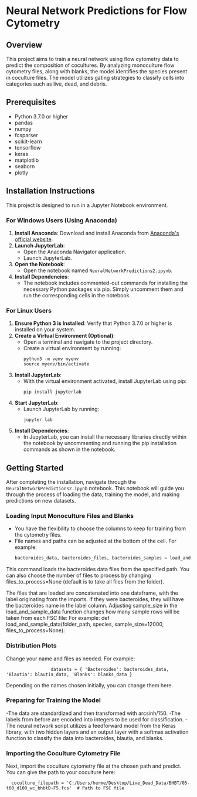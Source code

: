 # Neural Network Predictions for Flow Cytometry

## Overview

This project aims to train a neural network using flow cytometry data to predict the composition of cocultures. By analyzing monoculture flow cytometry files, along with blanks, the model identifies the species present in coculture files. The model utilizes gating strategies to classify cells into categories such as live, dead, and debris.

## Prerequisites

- Python 3.7.0 or higher
- pandas
- numpy
- fcsparser
- scikit-learn
- tensorflow
- keras
- matplotlib
- seaborn
- plotly

## Installation Instructions

This project is designed to run in a Jupyter Notebook environment.

### For Windows Users (Using Anaconda)

1. **Install Anaconda**: Download and install Anaconda from [Anaconda's official website](https://www.anaconda.com/products/distribution).
2. **Launch JupyterLab**:
   - Open the Anaconda Navigator application.
   - Launch JupyterLab.
3. **Open the Notebook**:
   - Open the notebook named `NeuralNetworkPredictions2.ipynb`.
4. **Install Dependencies**:
   - The notebook includes commented-out commands for installing the necessary Python packages via pip. Simply uncomment them and run the corresponding cells in the notebook.

### For Linux Users

1. **Ensure Python 3 is Installed**: Verify that Python 3.7.0 or higher is installed on your system.
2. **Create a Virtual Environment (Optional)**:
   - Open a terminal and navigate to the project directory.
   - Create a virtual environment by running:
     ```
     python3 -m venv myenv
     source myenv/bin/activate
     ```
3. **Install JupyterLab**:
   - With the virtual environment activated, install JupyterLab using pip:
     ```
     pip install jupyterlab
     ```
4. **Start JupyterLab**:
   - Launch JupyterLab by running:
     ```
     jupyter lab
     ```
5. **Install Dependencies**:
   - In JupyterLab, you can install the necessary libraries directly within the notebook by uncommenting and running the pip installation commands as shown in the notebook.


## Getting Started

After completing the installation, navigate through the `NeuralNetworkPredictions2.ipynb` notebook. This notebook will guide you through the process of loading the data, training the model, and making predictions on new datasets.

### Loading Input Monoculture Files and Blanks

- You have the flexibility to choose the columns to keep for training from the cytometry files.
- File names and paths can be adjusted at the bottom of the cell.
  For example:
  ```python
  bacteroides_data, bacteroides_files, bacteroides_samples = load_and_sample_data("C:/Users/herme/Desktop/Live_Dead_Data/BT", 'bacteroides', files_to_process=None)
  
This command loads the bacteroides data files from the specified path. You can also choose the number of files to process by changing files_to_process=None (default is to take all files from the folder).

The files that are loaded are concatenated into one dataframe, with the label originating from the imports. If they were bacteroides, they will have the bacteroides name in the label column.
Adjusting sample_size in the load_and_sample_data function changes how many sample rows will be taken from each FSC file:
For example:
       def load_and_sample_data(folder_path, species, sample_size=12000, files_to_process=None):

### Distribution Plots
Change your name and files as needed. For example:
            
                     datasets = { 'Bacteroides': bacteroides_data, 'Blautia': blautia_data, 'Blanks': blanks_data }

Depending on the names chosen initially, you can change them here.

### Preparing for Training the Model
-The data are standardized and then transformed with arcsinh/150.
-The labels from before are encoded into integers to be used for classification.
-The neural network script utilizes a feedforward model from the Keras library, with two hidden layers and an output layer with a softmax activation function to classify the data into bacteroides, blautia, and blanks.

### Importing the Coculture Cytometry File
Next, import the coculture cytometry file at the chosen path and predict. You can give the path to your coculture here:

      coculture_filepath = 'C:/Users/herme/Desktop/Live_Dead_Data/BHBT/05-t60_d100_wc_bhbtD-F5.fcs'  # Path to FSC file










